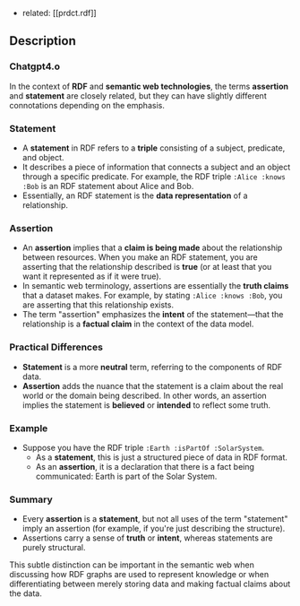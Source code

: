
- related: [[prdct.rdf]] 

## Description

### Chatgpt4.o

In the context of **RDF** and **semantic web technologies**, the terms **assertion** and **statement** are closely related, but they can have slightly different connotations depending on the emphasis.

### Statement
- A **statement** in RDF refers to a **triple** consisting of a subject, predicate, and object.
- It describes a piece of information that connects a subject and an object through a specific predicate. For example, the RDF triple `:Alice :knows :Bob` is an RDF statement about Alice and Bob.
- Essentially, an RDF statement is the **data representation** of a relationship.

### Assertion
- An **assertion** implies that a **claim is being made** about the relationship between resources. When you make an RDF statement, you are asserting that the relationship described is **true** (or at least that you want it represented as if it were true).
- In semantic web terminology, assertions are essentially the **truth claims** that a dataset makes. For example, by stating `:Alice :knows :Bob`, you are asserting that this relationship exists.
- The term "assertion" emphasizes the **intent** of the statement—that the relationship is a **factual claim** in the context of the data model.

### Practical Differences
- **Statement** is a more **neutral** term, referring to the components of RDF data.
- **Assertion** adds the nuance that the statement is a claim about the real world or the domain being described. In other words, an assertion implies the statement is **believed** or **intended** to reflect some truth.

### Example
- Suppose you have the RDF triple `:Earth :isPartOf :SolarSystem`.
  - As a **statement**, this is just a structured piece of data in RDF format.
  - As an **assertion**, it is a declaration that there is a fact being communicated: Earth is part of the Solar System.

### Summary
- Every **assertion** is a **statement**, but not all uses of the term "statement" imply an assertion (for example, if you're just describing the structure).
- Assertions carry a sense of **truth** or **intent**, whereas statements are purely structural.

This subtle distinction can be important in the semantic web when discussing how RDF graphs are used to represent knowledge or when differentiating between merely storing data and making factual claims about the data.